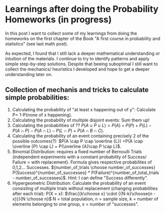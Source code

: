 # Learnings after doing the Probability Homeworks (in progress)

In this post I want to collect some of my learnings from doing the homeworks on the first chapter of the Book "A first course in probability and statistics" (see last math post).

As expected, I found that I still lack a deeper mathematical understanding or intuition of the materials. I continue to try to identify patterns and apply simple step-by-step solutions. 
Despite that beeing suboptimal I still want to collect the mechanics/ heuristics I developed and hope to get a deeper understanding later on.

## Collection of mechanis and tricks to calculate simple probabilities:

1. Calculating the probability of "at least x happening out of y": Calculate P= 1-P(none of x happening).
2. Calculating the probability of multiple disjoint events: Sum them up!
3. Calculating the probabilities of ?? $P(A \cup P \cup L) = P(A) + P(P) + P(L) - P(A \cap P) - P(A \cap L) - P(L \cap P) +  P(A \cap B \cap C)$.
4. Calculating the probability of an event containing precisely 2 of the possible outcomes(?): $P(A \cap P \cap \overline {L}) +P(A \cap \overline {P} \cap L) + P(\overline {A}\cap P \cap L)$.
5. Binomial Distribution: requires a fixed number of Bernoulli Trials (independent experiments with a constant probability of Success/ Failure = with replacement). Formula gives respective probabilites of 0,1,2... Successes. ${number_of_trials \choose number_of_successes}  P(Success)^{number_of_successes} * P(Failure)^{number_of_total_trials - number_of_successes}$. Hint: I can define "Success differently".
6. Hypergeometric Distribution: Calculate the probability of an event consisting of multiple trials without replacement (changing probabilities after each trial): P(X = x): $\frac{{k\choose x} \cdot {{N-k}\choose{n - x}}}{N \choose n}$ N = total population, n = sample size, k = number of elements belonging to one group, x = number of "successes".
